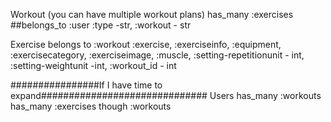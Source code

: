 Workout (you can have multiple workout plans)
has_many :exercises
##belongs_to :user
:type -str, :workout - str

Exercise
belongs to :workout
:exercise, :exerciseinfo, :equipment, :exercisecategory, :exerciseimage, :muscle, :setting-repetitionunit - int, :setting-weightunit -int, :workout_id - int

################If I have time to expand##############################
Users
has_many :workouts
has_many :exercises though :workouts

